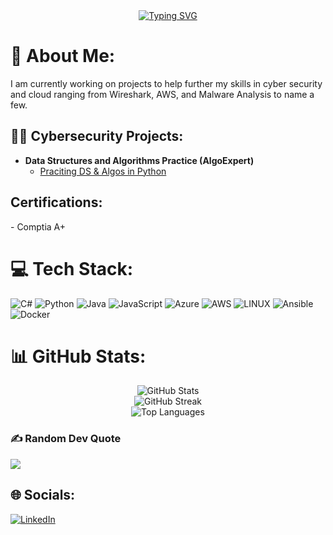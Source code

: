 <div align="center">
  <a href="https://git.io/typing-svg">
    <img src="https://readme-typing-svg.demolab.com?font=Fira+Code&weight=600&size=24&pause=1000&repeat=false&width=435&lines=HI+My+Name+is+Jamian" alt="Typing SVG">
  </a>
</div>

 

# 💫 About Me:
I am currently working on projects to help further my skills in cyber security and cloud ranging from Wireshark, AWS, and Malware Analysis to name a few.

 

<h2>👨‍💻 Cybersecurity Projects:</h2>

 

- <b>Data Structures and Algorithms Practice (AlgoExpert)</b>
  - [Praciting DS & Algos in Python](https://github.com/JamianWorrell/tcpdumpproject)

 

<h2>Certifications:</h2>
  - Comptia A+

 

 

# 💻 Tech Stack:
![C#](https://img.shields.io/badge/c%23-%23239120.svg?style=for-the-badge&logo=c-sharp&logoColor=white) ![Python](https://img.shields.io/badge/python-3670A0?style=for-the-badge&logo=python&logoColor=ffdd54) ![Java](https://img.shields.io/badge/java-%23ED8B00.svg?style=for-the-badge&logo=java&logoColor=white) ![JavaScript](https://img.shields.io/badge/javascript-%23323330.svg?style=for-the-badge&logo=javascript&logoColor=%23F7DF1E) ![Azure](https://img.shields.io/badge/azure-%230072C6.svg?style=for-the-badge&logo=azure-devops&logoColor=white) ![AWS](https://img.shields.io/badge/AWS-%23FF9900.svg?style=for-the-badge&logo=amazon-aws&logoColor=white) ![LINUX](https://img.shields.io/badge/Linux-FCC624?style=for-the-badge&logo=linux&logoColor=black) ![Ansible](https://img.shields.io/badge/ansible-%231A1918.svg?style=for-the-badge&logo=ansible&logoColor=white) ![Docker](https://img.shields.io/badge/docker-%230db7ed.svg?style=for-the-badge&logo=docker&logoColor=white)
# 📊 GitHub Stats:
<div align="center">
  <img src="https://github-readme-stats.vercel.app/api?username=JamianWorrell&theme=default&hide_border=true&include_all_commits=true&count_private=false" alt="GitHub Stats">
</div>

<div align="center">
  <img src="https://github-readme-streak-stats.herokuapp.com/?user=JamianWorrell&theme=default&hide_border=true" alt="GitHub Streak">
</div>

<div align="center">
  <img src="https://github-readme-stats.vercel.app/api/top-langs/?username=JamianWorrell&theme=default&hide_border=true&include_all_commits=true&count_private=false&layout=compact" alt="Top Languages">
</div>

### ✍️ Random Dev Quote
![](https://quotes-github-readme.vercel.app/api?type=horizontal&theme=radical)

 

 

## 🌐 Socials:
[![LinkedIn](https://img.shields.io/badge/LinkedIn-%230077B5.svg?logo=linkedin&logoColor=white)](https://linkedin.com/in/www.linkedin.com/in/jamianworrell) 
